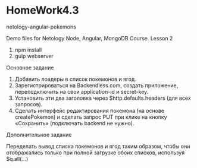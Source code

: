 # HomeWork4.3

netology-angular-pokemons

Demo files for Netology Node, Angular, MongoDB Course. Lesson 2

1. npm install
2. gulp webserver

Основное задание

1. Добавить лоадеры в список покемонов и ягод.
2. Зарегистрироваться на Backendless.com, создать приложение, переподключить на свои application-id и secret-key.
3. Установить эти два заголовка через $http.defaults.headers (для всех запросов).
4. Сделать интерфейс редактирования покемона (на основе createPokemon) и сделать запрос PUT при клике на кнопку «Сохранить» (подключать backend не нужно).

Дополнительное задание

Переделать вывод списка покемонов и ягод таким образом, чтобы они отображались только при полной загрузке обоих списков, используя $q.all(...)
